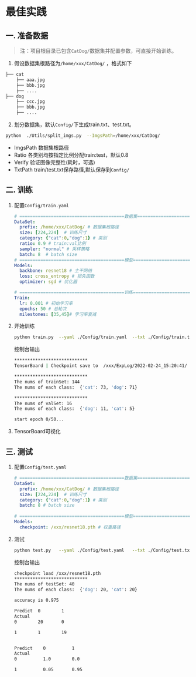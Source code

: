 # 最佳实践

## 一. 准备数据

> 注：项目根目录已包含`CatDog/`数据集并配置参数，可直接开始训练。

1. 假设数据集根路径为`/home/xxx/CatDog/`  ，格式如下

```bash
├── cat
    ├── aaa.jpg
    ├── bbb.jpg
    ├── ....
├── dog
    ├── ccc.jpg
    ├── bbb.jpg
    ├── ....
```

2. 划分数据集，默认`Config/`下生成train.txt、test.txt。

```bash
python  ./Utils/split_imgs.py  --ImgsPath=/home/xxx/CatDog/   
```

- ImgsPath    数据集根路径
- Ratio       各类别均按指定比例分配train:test，默认0.8
- Verify      验证图像完整性(耗时，可选)
- TxtPath     train/test.txt保存路径,默认保存到`Config/`


## 二. 训练

1. 配置`Config/train.yaml`

   ```yaml
   # ========================================数据集===================================
   DataSet:
     prefix: /home/xxx/CatDog/ # 数据集根路径 
     size: [224,224]  # 训练尺寸
     category: {"cat":0,"dog":1} # 类别
     ratio: 0.9 # train:val比例  
     sampler: "normal" # 采样策略  
     batch: 8  # batch size
   # ========================================模型===================================
   Models: 
     backbone: resnet18 # 主干网络  
     loss: cross_entropy # 损失函数  
     optimizer: sgd # 优化器
   
   # ========================================训练===================================
   Train:
     lr: 0.001 # 初始学习率
     epochs: 50 # 总轮次
     milestones: [35,45]# 学习率衰减
   ```

2. 开始训练

   ```bash
   python train.py  --yaml ./Config/train.yaml  --txt ./Config/train.txt
   ```

   控制台输出

   ```bash
   ****************************
   TensorBoard | Checkpoint save to  /xxx/ExpLog/2022-02-24_15:20:41/ 
   
   ****************************
   The nums of trainSet: 144
   The nums of each class:  {'cat': 73, 'dog': 71} 
   
   ****************************
   The nums of valSet: 16
   The nums of each class:  {'dog': 11, 'cat': 5} 
   
   start epoch 0/50...
   ```

3. TensorBoard可视化



## 三. 测试

1. 配置`Config/test.yaml`

   ```yaml
   # ========================================数据集===================================
   DataSet:
     prefix: /home/xxx/CatDog/ # 数据集根路径 
     size: [224,224]  # 训练尺寸
     category: {"cat":0,"dog":1} # 类别
     batch: 8 # batch size
    
   # ========================================模型===================================
   Models: 
     checkpoint: /xxx/resnet18.pth # 权重路径  	
   ```

2. 测试

   ```bash
   python test.py   --yaml ./Config/test.yaml   --txt ./Config/test.txt
   ```

   控制台输出 

   ```bash
   checkpoint load /xxx/resnet18.pth
   ****************************
   The nums of testSet: 40
   The nums of each class:  {'dog': 20, 'cat': 20}  
   
   accuracy is 0.975
   
   Predict  0        1        
   Actual
   0        20       0        
   
   1        1        19       
   
   
   Predict    0          1          
   Actual
   0          1.0        0.0        
   
   1          0.05       0.95 
   ```


